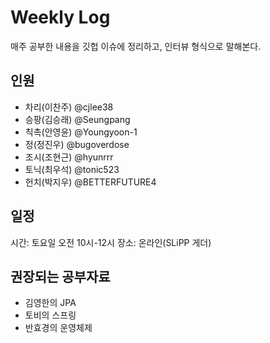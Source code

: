 # Weekly Log

매주 공부한 내용을 깃헙 이슈에 정리하고, 인터뷰 형식으로 말해본다.

## 인원

- 차리(이찬주) @cjlee38
- 승팡(김승래) @Seungpang
- 칙촉(안영윤) @Youngyoon-1
- 정(정진우) @bugoverdose
- 조시(조현근) @hyunrrr
- 토닉(최우석) @tonic523
- 헌치(박지우) @BETTERFUTURE4

## 일정

시간: 토요일 오전 10시-12시
장소: 온라인(SLiPP 게더)

## 권장되는 공부자료

- 김영한의 JPA
- 토비의 스프링
- 반효경의 운영체제
